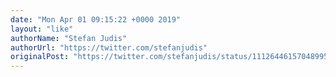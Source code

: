 ```yaml
---
date: "Mon Apr 01 09:15:22 +0000 2019"
layout: "like"
authorName: "Stefan Judis"
authorUrl: "https://twitter.com/stefanjudis"
originalPost: "https://twitter.com/stefanjudis/status/1112644615704899585"
---
```

